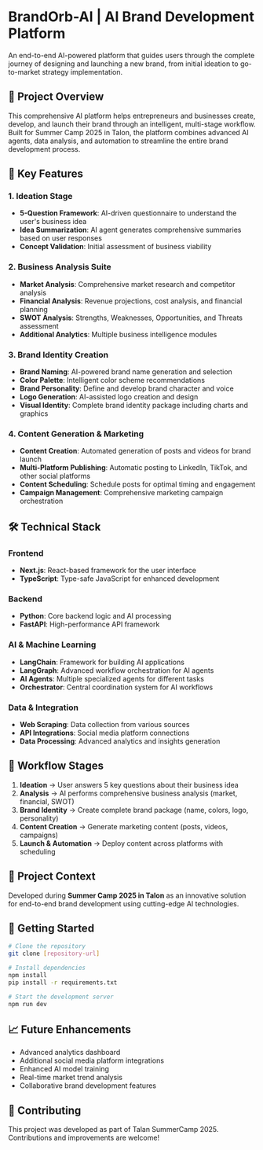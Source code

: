 ﻿# BrandOrb-AI | AI Brand Development Platform

An end-to-end AI-powered platform that guides users through the complete journey of designing and launching a new brand, from initial ideation to go-to-market strategy implementation.

## 🚀 Project Overview

This comprehensive AI platform helps entrepreneurs and businesses create, develop, and launch their brand through an intelligent, multi-stage workflow. Built for Summer Camp 2025 in Talon, the platform combines advanced AI agents, data analysis, and automation to streamline the entire brand development process.

## 🎯 Key Features

### 1. Ideation Stage
- **5-Question Framework**: AI-driven questionnaire to understand the user's business idea
- **Idea Summarization**: AI agent generates comprehensive summaries based on user responses
- **Concept Validation**: Initial assessment of business viability

### 2. Business Analysis Suite
- **Market Analysis**: Comprehensive market research and competitor analysis
- **Financial Analysis**: Revenue projections, cost analysis, and financial planning
- **SWOT Analysis**: Strengths, Weaknesses, Opportunities, and Threats assessment
- **Additional Analytics**: Multiple business intelligence modules

### 3. Brand Identity Creation
- **Brand Naming**: AI-powered brand name generation and selection
- **Color Palette**: Intelligent color scheme recommendations
- **Brand Personality**: Define and develop brand character and voice
- **Logo Generation**: AI-assisted logo creation and design
- **Visual Identity**: Complete brand identity package including charts and graphics

### 4. Content Generation & Marketing
- **Content Creation**: Automated generation of posts and videos for brand launch
- **Multi-Platform Publishing**: Automatic posting to LinkedIn, TikTok, and other social platforms
- **Content Scheduling**: Schedule posts for optimal timing and engagement
- **Campaign Management**: Comprehensive marketing campaign orchestration

## 🛠️ Technical Stack

### Frontend
- **Next.js**: React-based framework for the user interface
- **TypeScript**: Type-safe JavaScript for enhanced development

### Backend
- **Python**: Core backend logic and AI processing
- **FastAPI**: High-performance API framework

### AI & Machine Learning
- **LangChain**: Framework for building AI applications
- **LangGraph**: Advanced workflow orchestration for AI agents
- **AI Agents**: Multiple specialized agents for different tasks
- **Orchestrator**: Central coordination system for AI workflows

### Data & Integration
- **Web Scraping**: Data collection from various sources
- **API Integrations**: Social media platform connections
- **Data Processing**: Advanced analytics and insights generation

## 🔄 Workflow Stages

1. **Ideation** → User answers 5 key questions about their business idea
2. **Analysis** → AI performs comprehensive business analysis (market, financial, SWOT)
3. **Brand Identity** → Create complete brand package (name, colors, logo, personality)
4. **Content Creation** → Generate marketing content (posts, videos, campaigns)
5. **Launch & Automation** → Deploy content across platforms with scheduling

## 🎪 Project Context

Developed during **Summer Camp 2025 in Talon** as an innovative solution for end-to-end brand development using cutting-edge AI technologies.

## 🚀 Getting Started

```bash
# Clone the repository
git clone [repository-url]

# Install dependencies
npm install
pip install -r requirements.txt

# Start the development server
npm run dev
```

## 📈 Future Enhancements

- Advanced analytics dashboard
- Additional social media platform integrations
- Enhanced AI model training
- Real-time market trend analysis
- Collaborative brand development features

## 🤝 Contributing

This project was developed as part of Talan SummerCamp 2025. Contributions and improvements are welcome!




